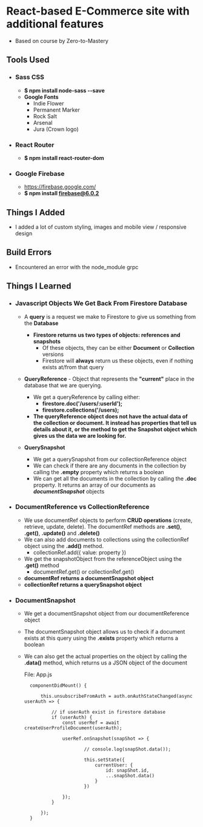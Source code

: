 # React-based E-Commerce site with additional features

- Based on course by Zero-to-Mastery

## Tools Used
- ### Sass CSS
    - **$ npm install node-sass --save**
    - **Google Fonts**
        - Indie Flower
        - Permanent Marker
        - Rock Salt
        - Arsenal
        - Jura (Crown logo)
  
- ### React Router
    - **$ npm install react-router-dom**
  
- ### Google Firebase
    - https://firebase.google.com/
    - **$ npm install firebase@6.0.2**
    

## Things I Added
- I added a lot of custom styling, images and mobile view / responsive design

## Build Errors
- Encountered an error with the node_module grpc

## Things I Learned

- ### Javascript Objects We Get Back From Firestore Database
    - A **query** is a request we make to Firestore to give us something from the **Database**
        - **Firestore returns us two types of objects: references and snapshots**
            - Of these objects, they can be either **Document** or **Collection** versions
            - Firestore will **always** return us these objects, even if nothing exists at/from that query

    - **QueryReference** - Object that represents the **"current"** place in the database that we are querying.
        - We get a queryReference by calling either:
            - **firestore.doc('/users/:userId');**
            - **firestore.collections('/users);**
        - **The queryReference object does not have the actual data of the collection or document. It instead has properties that tell us details about it, or the method to get the Snapshot object which gives us the data we are looking for.**

    - **QuerySnapshot**
        - We get a querySnapshot from our collectionReference object
        - We can check if there are any documents in the collection by calling the **.empty** property which returns a boolean
        - We can get all the documents in the collection by calling the **.doc** property. It returns an array of our documents as ***documentSnapshot*** objects


- ### DocumentReference vs CollectionReference
    - We use documentRef objects to perform **CRUD operations** (create, retrieve, update, delete). The documentRef methods are **.set()**, **.get()**, **.update()** and **.delete()**
    - We can also add documents to collections using the collectionRef object using the **.add()** method.
        - collectionRef.add({ value: property })
    - We get the snapshotObject from the referenceObject using the **.get()** method
        - documentRef.get() or collectionRef.get()
    - **documentRef returns a documentSnapshot object**
    - **collectionRef returns a querySnapshot object**

- ### DocumentSnapshot
    - We get a documentSnapshot object from our documentReference object
    - The documentSnapshot object allows us to check if a document exists at this query using the **.exists** property which returns a boolean
    - We can also get the actual properties on the object by calling the **.data()** method, which returns us a JSON object of the document

        File: App.js

            componentDidMount() {
            
                this.unsubscribeFromAuth = auth.onAuthStateChanged(async userAuth => {
            
                    // if userAuth exist in firestore database
                    if (userAuth) {
                        const userRef = await createUserProfileDocument(userAuth);

                        userRef.onSnapshot(snapShot => {

                                // console.log(snapShot.data());

                                this.setState({
                                    currentUser: {
                                        id: snapShot.id,
                                        ...snapShot.data()
                                    }
                                })
                            
                        });
                    }

                });
            }